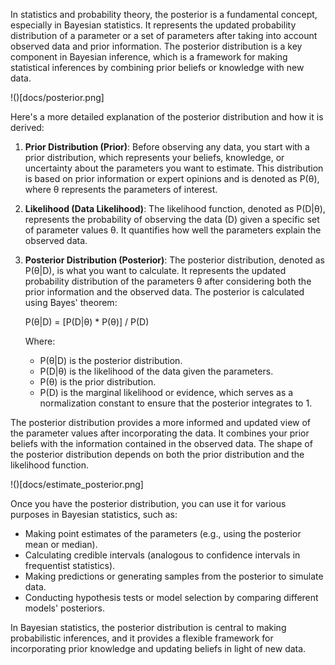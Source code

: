 In statistics and probability theory, the posterior is a fundamental concept, especially in Bayesian statistics. It represents the updated probability distribution of a parameter or a set of parameters after taking into account observed data and prior information. The posterior distribution is a key component in Bayesian inference, which is a framework for making statistical inferences by combining prior beliefs or knowledge with new data.

!()[docs/posterior.png]

Here's a more detailed explanation of the posterior distribution and how it is derived:

1. **Prior Distribution (Prior)**: Before observing any data, you start with a prior distribution, which represents your beliefs, knowledge, or uncertainty about the parameters you want to estimate. This distribution is based on prior information or expert opinions and is denoted as P(θ), where θ represents the parameters of interest.

2. **Likelihood (Data Likelihood)**: The likelihood function, denoted as P(D|θ), represents the probability of observing the data (D) given a specific set of parameter values θ. It quantifies how well the parameters explain the observed data.

3. **Posterior Distribution (Posterior)**: The posterior distribution, denoted as P(θ|D), is what you want to calculate. It represents the updated probability distribution of the parameters θ after considering both the prior information and the observed data. The posterior is calculated using Bayes' theorem:

   P(θ|D) = [P(D|θ) * P(θ)] / P(D)

   Where:
   - P(θ|D) is the posterior distribution.
   - P(D|θ) is the likelihood of the data given the parameters.
   - P(θ) is the prior distribution.
   - P(D) is the marginal likelihood or evidence, which serves as a normalization constant to ensure that the posterior integrates to 1.

The posterior distribution provides a more informed and updated view of the parameter values after incorporating the data. It combines your prior beliefs with the information contained in the observed data. The shape of the posterior distribution depends on both the prior distribution and the likelihood function.

!()[docs/estimate_posterior.png]

Once you have the posterior distribution, you can use it for various purposes in Bayesian statistics, such as:

- Making point estimates of the parameters (e.g., using the posterior mean or median).
- Calculating credible intervals (analogous to confidence intervals in frequentist statistics).
- Making predictions or generating samples from the posterior to simulate data.
- Conducting hypothesis tests or model selection by comparing different models' posteriors.

In Bayesian statistics, the posterior distribution is central to making probabilistic inferences, and it provides a flexible framework for incorporating prior knowledge and updating beliefs in light of new data.